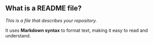 ## What is a README file?


*This is a file that describes your repository.*

It uses **Markdown syntax** to format text, making it easy to read and understand.
